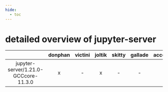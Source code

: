 ```yaml
---
hide:
  - toc
---
```


detailed overview of jupyter-server
===================================

| |donphan|victini|joltik|skitty|gallade|accelgor|swalot|doduo|
| :---: | :---: | :---: | :---: | :---: | :---: | :---: | :---: | :---: |
|jupyter-server/1.21.0-GCCcore-11.3.0|x|-|x|-|-|-|-|-|
